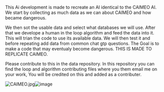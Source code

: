    This Ai development is made to recreate an AI identical to the CAIMEO AI. We start by collecting as much data as we can about CAIMEO and how became dangerous. 
   
   We then sot the usable data and select what databases we will use. After that we develope a human in the loop algorithm and feed the data into it. This will trian the code to use its available data. We will then test it and before repeating add data from common chat gtp questions. The Goal is to make a code that may eventualy become dangerous. THIS IS MADE TO REPLICATE CAIMEO.
   
   
   Please contribute to this in the data repository. In this repository you can find the loop and algorithm contributing files where you them email me on your work, You will be credited on this and added as a contributer. 
   
<img src="https://rationalwiki.org/w/images/2/2f/CAIMEO.jpg" alt="CAIMEO.jpg"/>![image](https://user-images.githubusercontent.com/115195207/229844680-aa366971-ad27-4f78-b423-bd31b6e7fee2.png)

 
